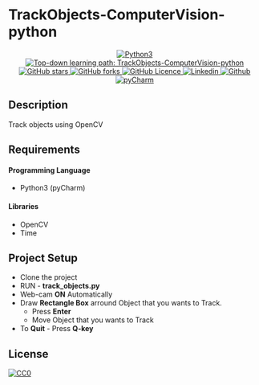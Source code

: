 # TrackObjects-ComputerVision-python

<p align="center">
 <a href="https://github.com/naseemap47/TrackObjects-ComputerVision-python/">
    <img alt="Python3" src="https://img.shields.io/badge/Language-Python3-yellowgreen?color=brightgreen&logo=python">
  </a>
  <a href="https://github.com/naseemap47/TrackObjects-ComputerVision-python//issues">
    <img alt="Top-down learning path: TrackObjects-ComputerVision-python" src="https://img.shields.io/github/issues/naseemap47/TrackObjects-ComputerVision-python?color=9cf&style=flat&logo=appveyor">
  </a>
  <a href="https://github.com/naseemap47/TrackObjects-ComputerVision-python/stargazers">
    <img alt="GitHub stars" src="https://img.shields.io/github/stars/naseemap47/TrackObjects-ComputerVision-python?color=success&style=flat&logo=appveyor">
  </a>
  <a href="https://github.com/naseemap47/TrackObjects-ComputerVision-python/network">
    <img alt="GitHub forks" src="https://img.shields.io/github/forks/naseemap47/TrackObjects-ComputerVision-python?style=flat&logo=Git">
  </a>
  <a href="https://github.com/naseemap47/TrackObjects-ComputerVision-python/blob/master/LICENSE">
    <img alt="GitHub Licence" src="https://img.shields.io/github/license/naseemap47/TrackObjects-ComputerVision-python?color=red&style=flat&logo=appveyor">
  </a>
  <a href="https://www.linkedin.com/in/naseem-alassampattil/">
    <img alt="Linkedin" src="https://img.shields.io/badge/Linkedin-blue?logo=linkedin">
  </a>
 <a href="https://github.com/naseemap47">
    <img alt="Github" src="https://img.shields.io/badge/Github-black?logo=github">
 </a>
 <a href="https://github.com/naseemap47/TrackObjects-ComputerVision-python">
    <img alt="pyCharm" src="https://img.shields.io/badge/IDE-pyCharm-yellowgreen?color=brightgreen&logo=pycharm">
  </a>
</p>

## Description
Track objects using OpenCV

## Requirements
#### Programming Language
* Python3 (pyCharm)
#### Libraries
* OpenCV
* Time

## Project Setup
* Clone the project
* RUN - **track_objects.py**
* Web-cam **ON** Automatically
* Draw **Rectangle Box** arround Object that you wants to Track.
  * Press **Enter**
  * Move Object that you wants to Track
* To **Quit** - Press **Q-key**

## License
[![CC0](http://seawisphunter.com/minibuffer/api/MIT-License-transparent.png)](https://github.com/naseemap47/TrackObjects-ComputerVision-python/blob/master/LICENSE)
